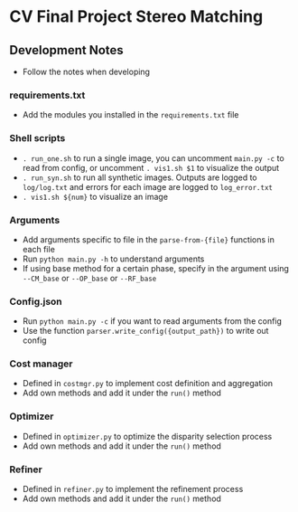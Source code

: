 # CV Final Project Stereo Matching

## Development Notes
- Follow the notes when developing

### requirements.txt
- Add the modules you installed in the `requirements.txt` file

### Shell scripts
- `. run_one.sh` to run a single image, you can uncomment `main.py -c` to read from config, or uncomment `. vis1.sh $1` to visualize the output
- `. run_syn.sh` to run all synthetic images. Outputs are logged to `log/log.txt` and errors for each image are logged to `log_error.txt`
- `. vis1.sh ${num}` to visualize an image

### Arguments
- Add arguments specific to file in the `parse-from-{file}` functions in each file
- Run `python main.py -h` to understand arguments
- If using base method for a certain phase, specify in the argument using `--CM_base` or `--OP_base` or `--RF_base`

### Config.json
- Run `python main.py -c` if you want to read arguments from the config
- Use the function `parser.write_config({output_path})` to write out config

### Cost manager
- Defined in `costmgr.py` to implement cost definition and aggregation
- Add own methods and add it under the `run()` method

### Optimizer
- Defined in `optimizer.py` to optimize the disparity selection process
- Add own methods and add it under the `run()` method

### Refiner
- Defined in `refiner.py` to implement the refinement process
- Add own methods and add it under the `run()` method
